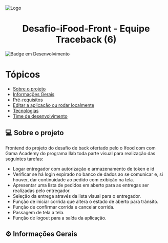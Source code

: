 ![Logo](https://imagensfree.com.br/wp-content/uploads/2021/11/entregador-ifood-png-bicicleta-300x276.png)

<h1 align="center">
     Desafio-iFood-Front - Equipe Traceback (6)
</h1>

![Badge em Desenvolvimento](http://img.shields.io/static/v1?label=STATUS&message=EM%20DESENVOLVIMENTO&color=GREEN&style=for-the-badge)

Tópicos
=================
<!--ts-->
   * [Sobre o projeto](#-sobre-o-projeto)
   * [Informações Gerais](#-informações-gerais)
   * [Pré-requisitos](#pré-requisitos)
   * [Editar a aplicação ou rodar localmente](#-editar-a-aplicação-ou-rodar-localmente)
   * [Tecnologias](#-tecnologias)
   * [Time de desenvolvimento](#-time-de-desenvolvimento)


## 💻 Sobre o projeto

Frontend do projeto do desafio de back ofertado pelo o Ifood com com Gama Academy do programa Ilab toda parte visual para realização das seguintes tarefas:

- Logar entregador com autorização e armazenamento de token e id
- Verificar se há login expirado no banco de dados ao se comunicar e, si houver, dar continuidade ao pedido com exibição na tela.
- Apresentar uma lista de pedidos em aberto para as entregas ser realizadas pelo entregador.
- Seleção da entrega através da lista visual para o entregador.
- Função de iniciar corrida que altera o estado de aberto para trânsito.
- Função de confirmar corrida e cancelar corrida.
- Passagem de tela a tela.
- Função de logout para a saída da aplicação.

## ⚙️ Informações Gerais